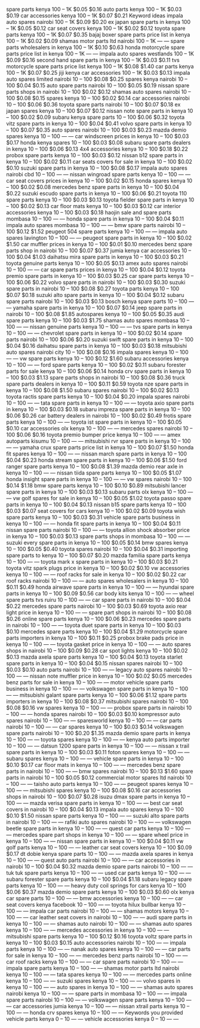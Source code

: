 spare parts kenya
100 – 1K
$0.05
$0.16
auto parts kenya
100 – 1K
$0.03
$0.19
car accessories kenya
100 – 1K
$0.07
$0.21
Keyword ideas
impala auto spares nairobi
100 – 1K
$0.09
$0.20
ex japan spare parts in kenya
100 – 1K
$0.05
$0.12
car seat covers kenya
100 – 1K
$0.02
$0.12
toyota spare parts kenya
100 – 1K
$0.07
$0.35
bajaj boxer spare parts price list in kenya
100 – 1K
$0.02
$0.09
shamas motor parts ltd nairobi
100 – 1K
—
—
spare parts wholesalers in kenya
100 – 1K
$0.10
$0.63
honda motorcycle spare parts price list in kenya
100 – 1K
—
—
impala auto spares westlands
100 – 1K
$0.09
$0.16
second hand spare parts in kenya
100 – 1K
$0.03
$0.11
tvs motorcycle spare parts price list kenya
100 – 1K
$0.08
$1.40
car parts kenya
100 – 1K
$0.07
$0.25
jiji kenya car accessories
100 – 1K
$0.03
$0.13
impala auto spares limited nairobi
10 – 100
$0.08
$0.25
spares kenya nairobi
10 – 100
$0.04
$0.15
auto spare parts nairobi
10 – 100
$0.05
$0.19
nissan spare parts shops in nairobi
10 – 100
$0.02
$0.12
shamas auto spares nairobi
10 – 100
$0.08
$0.15
spares kenya
10 – 100
$0.02
$0.14
car accessories nairobi
10 – 100
$0.06
$0.36
toyota spare parts nairobi
10 – 100
$0.07
$0.18
ex japan spares kenya
10 – 100
$0.07
$0.12
nissan note spare parts in kenya
10 – 100
$0.02
$0.09
subaru kenya spare parts
10 – 100
$0.06
$0.32
toyota vitz spare parts in kenya
10 – 100
$0.04
$0.41
volvo spare parts in kenya
10 – 100
$0.07
$0.35
auto spares nairobi
10 – 100
$0.03
$0.23
mazda demio spares kenya
10 – 100
—
—
car windscreen prices in kenya
10 – 100
$0.03
$0.17
honda kenya spares
10 – 100
$0.03
$0.08
subaru spare parts dealers in kenya
10 – 100
$0.06
$0.13
4x4 accessories kenya
10 – 100
$0.18
$0.22
probox spare parts kenya
10 – 100
$0.03
$0.12
nissan b12 spare parts in kenya
10 – 100
$0.02
$0.11
car seats covers for sale in kenya
10 – 100
$0.02
$0.10
suzuki spare parts in kenya
10 – 100
$0.08
$0.17
impala auto spares nairobi cbd
10 – 100
—
—
nissan wingroad spare parts kenya
10 – 100
—
—
car seat covers prices in kenya
10 – 100
$0.02
$0.15
honda spares kenya
10 – 100
$0.02
$0.08
mercedes benz spare parts in kenya
10 – 100
$0.04
$0.22
suzuki escudo spare parts in kenya
10 – 100
$0.06
$0.21
toyota 110 spare parts kenya
10 – 100
$0.03
$0.13
toyota fielder spare parts in kenya
10 – 100
$0.02
$0.13
car floor mats kenya
10 – 100
$0.03
$0.12
car interior accessories kenya
10 – 100
$0.03
$0.18
haojin sale and spare parts mombasa
10 – 100
—
—
honda spare parts in kenya
10 – 100
$0.04
$0.11
impala auto spares mombasa
10 – 100
—
—
bmw spare parts nairobi
10 – 100
$0.12
$1.52
peugeot 504 spare parts kenya
10 – 100
—
—
impala auto spares lavington
10 – 100
—
—
peugeot spare parts in kenya
10 – 100
$0.02
$1.50
car muffler prices in kenya
10 – 100
$0.01
$0.10
mercedes benz spare parts shop in nairobi
10 – 100
$0.07
$0.37
jumia kenya car accessories
10 – 100
$0.04
$1.03
daihatsu mira spare parts in kenya
10 – 100
$0.03
$0.21
toyota genuine parts kenya
10 – 100
$0.05
$0.13
amex auto spares nairobi
10 – 100
—
—
car spare parts prices in kenya
10 – 100
$0.04
$0.12
toyota premio spare parts in kenya
10 – 100
$0.03
$0.25
car spare parts kenya
10 – 100
$0.06
$0.22
volvo spare parts in nairobi
10 – 100
$0.03
$0.30
suzuki spare parts in nairobi
10 – 100
$0.08
$0.27
toyota parts kenya
10 – 100
$0.07
$0.18
suzuki alto spare parts in kenya
10 – 100
$0.04
$0.12
subaru spare parts nairobi
10 – 100
$0.03
$0.13
bosch kenya spare parts
10 – 100
—
—
yamaha spare parts in kenya
10 – 100
$0.07
$0.14
jeep spare parts in nairobi
10 – 100
$0.08
$1.85
autospares kenya
10 – 100
$0.05
$0.35
audi spare parts kenya
10 – 100
$0.03
$1.75
shamas auto spares mombasa
10 – 100
—
—
nissan genuine parts kenya
10 – 100
—
—
tvs spare parts in kenya
10 – 100
—
—
chevrolet spare parts in kenya
10 – 100
$0.02
$0.14
spare parts nairobi
10 – 100
$0.06
$0.20
suzuki swift spare parts in kenya
10 – 100
$0.04
$0.16
daihatsu spare parts in kenya
10 – 100
$0.03
$0.18
mitsubishi auto spares nairobi city
10 – 100
$0.08
$0.16
impala spares kenya
10 – 100
—
—
vw spare parts kenya
10 – 100
$0.12
$1.60
subaru accessories kenya
10 – 100
—
—
ford spare parts kenya
10 – 100
$0.02
$0.11
subaru forester parts for sale kenya
10 – 100
$0.06
$0.14
honda crv spare parts in kenya
10 – 100
$0.03
$1.13
spare parts shops in nairobi
10 – 100
$0.08
$0.36
truck spare parts dealers in kenya
10 – 100
$0.11
$0.59
toyota nze spare parts in kenya
10 – 100
$0.08
$1.50
subaru spares nairobi
10 – 100
$0.02
$0.13
toyota ractis spare parts kenya
10 – 100
$0.04
$0.20
impala spares nairobi
10 – 100
—
—
tata spare parts in kenya
10 – 100
—
—
toyota axio spare parts in kenya
10 – 100
$0.03
$0.18
subaru impreza spare parts in kenya
10 – 100
$0.06
$0.26
car battery dealers in nairobi
10 – 100
$0.02
$0.49
frotis spare parts kenya
10 – 100
—
—
toyota ist spare parts in kenya
10 – 100
$0.05
$0.10
car accessories olx kenya
10 – 100
—
—
mercedes spares nairobi
10 – 100
$0.06
$0.16
toyota premio bumper price kenya
10 – 100
—
—
amex autoparts kisumu
10 – 100
—
—
mitsubishi rvr spare parts in kenya
10 – 100
—
—
yamaha crux spare parts price list in kenya
10 – 100
$0.07
$1.50
honda fit spares kenya
10 – 100
—
—
nissan march spare parts in kenya
10 – 100
$0.04
$0.23
honda stream spare parts in kenya
10 – 100
$0.06
$1.50
ford ranger spare parts kenya
10 – 100
$0.08
$1.39
mazda demio rear axle in kenya
10 – 100
—
—
nissan tiida spare parts kenya
10 – 100
$0.05
$1.07
honda insight spare parts in kenya
10 – 100
—
—
vw spares nairobi
10 – 100
$0.14
$1.18
bmw spare parts kenya
10 – 100
$0.10
$0.89
mitsubishi lancer spare parts in kenya
10 – 100
$0.03
$0.13
subaru parts olx kenya
10 – 100
—
—
vw golf spares for sale in kenya
10 – 100
$0.05
$1.02
toyota passo spare parts in kenya
10 – 100
$0.04
$0.13
nissan b15 spare parts kenya
10 – 100
$0.03
$0.07
seat covers for cars kenya
10 – 100
$0.02
$0.09
toyota wish spare parts kenya
10 – 100
$0.03
$0.31
vehicle spare parts business in kenya
10 – 100
—
—
honda fit spare parts in kenya
10 – 100
$0.04
$0.11
nissan spare parts nairobi
10 – 100
—
—
toyota allion shock absorber price in kenya
10 – 100
$0.03
$0.13
spare parts shops in mombasa
10 – 100
—
—
suzuki every spare parts in kenya
10 – 100
$0.05
$0.14
bmw spares kenya
10 – 100
$0.05
$0.40
toyota spares nairobi
10 – 100
$0.04
$0.31
importing spare parts to kenya
10 – 100
$0.07
$0.20
mazda familia spare parts kenya
10 – 100
—
—
toyota mark x spare parts in kenya
10 – 100
$0.03
$0.21
toyota vitz spark plugs price in kenya
10 – 100
$0.02
$0.10
vw accessories kenya
10 – 100
—
—
roof racks for sale in kenya
10 – 100
$0.02
$0.22
car roof racks nairobi
10 – 100
—
—
auto spares wholesalers in kenya
10 – 100
$0.11
$0.49
honda airwave spare parts in kenya
10 – 100
—
—
hyundai spare parts in kenya
10 – 100
$0.09
$0.56
car body kits kenya
10 – 100
—
—
wheel spare parts tvs ruiru
10 – 100
—
—
car spare parts in nairobi
10 – 100
$0.04
$0.22
mercedes spare parts nairobi
10 – 100
$0.03
$0.69
toyota axio rear light price in kenya
10 – 100
—
—
spare part shops in nairobi
10 – 100
$0.08
$0.26
online spare parts kenya
10 – 100
$0.06
$0.23
mercedes spare parts in nairobi
10 – 100
—
—
toyota duet spare parts in kenya
10 – 100
$0.03
$0.10
mercedes spare parts kenya
10 – 100
$0.04
$1.29
motorcycle spare parts importers in kenya
10 – 100
$0.11
$0.25
probox brake pads price in kenya
10 – 100
—
—
toyota gasket price in kenya
10 – 100
—
—
auto spares shops in nairobi
10 – 100
$0.09
$0.28
car spot lights kenya
10 – 100
$0.02
$0.13
mazda axela spare parts kenya
10 – 100
$0.04
$0.13
toyota starlet spare parts in kenya
10 – 100
$0.04
$0.15
nissan spares nairobi
10 – 100
$0.03
$0.10
auto parts nairobi
10 – 100
—
—
legacy auto spares nairobi
10 – 100
—
—
nissan note muffler price in kenya
10 – 100
$0.02
$0.05
mercedes benz parts for sale in kenya
10 – 100
—
—
motor vehicle spare parts business in kenya
10 – 100
—
—
volkswagen spare parts in kenya
10 – 100
—
—
mitsubishi galant spare parts kenya
10 – 100
$0.06
$1.12
spare parts importers in kenya
10 – 100
$0.08
$0.37
mitsubishi spares nairobi
10 – 100
$0.08
$0.16
vw spares kenya
10 – 100
—
—
probox spare parts in nairobi
10 – 100
—
—
honda spares nairobi
10 – 100
$0.03
$0.10
kompressor auto spares nairobi
10 – 100
—
—
sparesworld kenya
10 – 100
—
—
car parts nairobi
10 – 100
—
—
car spares kenya
10 – 100
$0.03
$0.14
volkswagen spare parts nairobi
10 – 100
$0.20
$1.35
mazda demio spare parts in kenya
10 – 100
—
—
toyota spares kenya
10 – 100
—
—
kenya auto parts importer
10 – 100
—
—
datsun 1200 spare parts in kenya
10 – 100
—
—
nissan x trail spare parts in kenya
10 – 100
$0.03
$0.11
foton spares kenya
10 – 100
—
—
subaru spares kenya
10 – 100
—
—
vehicle spare parts in kenya
10 – 100
$0.10
$0.17
car floor mats in kenya
10 – 100
—
—
mercedes benz spare parts in nairobi
10 – 100
—
—
bmw spares nairobi
10 – 100
$0.13
$1.60
spare parts in nairobi
10 – 100
$0.05
$0.12
commercial motor spares ltd nairobi
10 – 100
—
—
taisho auto parts kenya
10 – 100
—
—
peugeot spares kenya
10 – 100
—
—
mitsubishi spares kenya
10 – 100
$0.08
$0.16
car accessories shops in nairobi
10 – 100
$0.07
$0.28
isuzu dmax spare parts in kenya
10 – 100
—
—
mazda verisa spare parts in kenya
10 – 100
—
—
best car seat covers in nairobi
10 – 100
$0.04
$0.13
impala auto spares kenya
10 – 100
$0.10
$1.50
nissan spare parts kenya
10 – 100
—
—
suzuki alto spare parts in nairobi
10 – 100
—
—
rafiki auto spares nairobi
10 – 100
—
—
volkswagen beetle spare parts in kenya
10 – 100
—
—
quest car parts kenya
10 – 100
—
—
mercedes spare part shops in kenya
10 – 100
—
—
spare wheel price in kenya
10 – 100
—
—
nissan spare parts in kenya
10 – 100
$0.04
$0.11
vw golf parts kenya
10 – 100
—
—
leather car seat covers kenya
10 – 100
$0.09
$0.17
dt dobie kenya spare parts
10 – 100
—
—
mazda axela spares in kenya
10 – 100
—
—
quest auto parts nairobi
10 – 100
—
—
car accessories in nairobi
10 – 100
$0.04
$0.32
mazda demio spare parts nairobi
10 – 100
—
—
tuk tuk spare parts kenya
10 – 100
—
—
used car parts kenya
10 – 100
—
—
subaru forester spare parts kenya
10 – 100
$0.04
$1.18
subaru legacy spare parts kenya
10 – 100
—
—
heavy duty coil springs for cars kenya
10 – 100
$0.06
$0.37
mazda demio spare parts kenya
10 – 100
$0.03
$0.60
olx kenya car spare parts
10 – 100
—
—
bmw accessories kenya
10 – 100
—
—
car seat covers kenya facebook
10 – 100
—
—
toyota hilux bullbar kenya
10 – 100
—
—
impala car parts nairobi
10 – 100
—
—
shamas motors kenya
10 – 100
—
—
car leather seat covers in nairobi
10 – 100
—
—
audi spare parts in kenya
10 – 100
—
—
shamas auto nairobi
10 – 100
—
—
shamas auto spares kenya
10 – 100
—
—
mercedes accessories in kenya
10 – 100
—
—
mitsubishi spare parts kenya
10 – 100
$0.12
$0.16
toyota voltz spare parts in kenya
10 – 100
$0.03
$0.15
auto accessories nairobi
10 – 100
—
—
impala parts kenya
10 – 100
—
—
nanak auto spares kenya
10 – 100
—
—
car parts for sale in kenya
10 – 100
—
—
mercedes benz parts nairobi
10 – 100
—
—
car roof racks kenya
10 – 100
—
—
car spare parts nairobi
10 – 100
—
—
impala spare parts kenya
10 – 100
—
—
shamas motor parts ltd nairobi kenya
10 – 100
—
—
tata spares kenya
10 – 100
—
—
mercedes parts online kenya
10 – 100
—
—
suzuki spares kenya
10 – 100
—
—
volvo spares in kenya
10 – 100
—
—
auto spares in kenya
10 – 100
—
—
shamas auto spares nairobi kenya
10 – 100
—
—
spare parts in mombasa
10 – 100
—
—
impala spare parts nairobi
10 – 100
—
—
volkswagen spare parts kenya
10 – 100
—
—
car accessories jumia kenya
10 – 100
—
—
nissan xtrail parts kenya
10 – 100
—
—
honda crv spares kenya
10 – 100
—
—
Keywords you provided
vehicle parts kenya
0 – 10
—
—
vehicle accessories kenya
0 – 10
—
— 